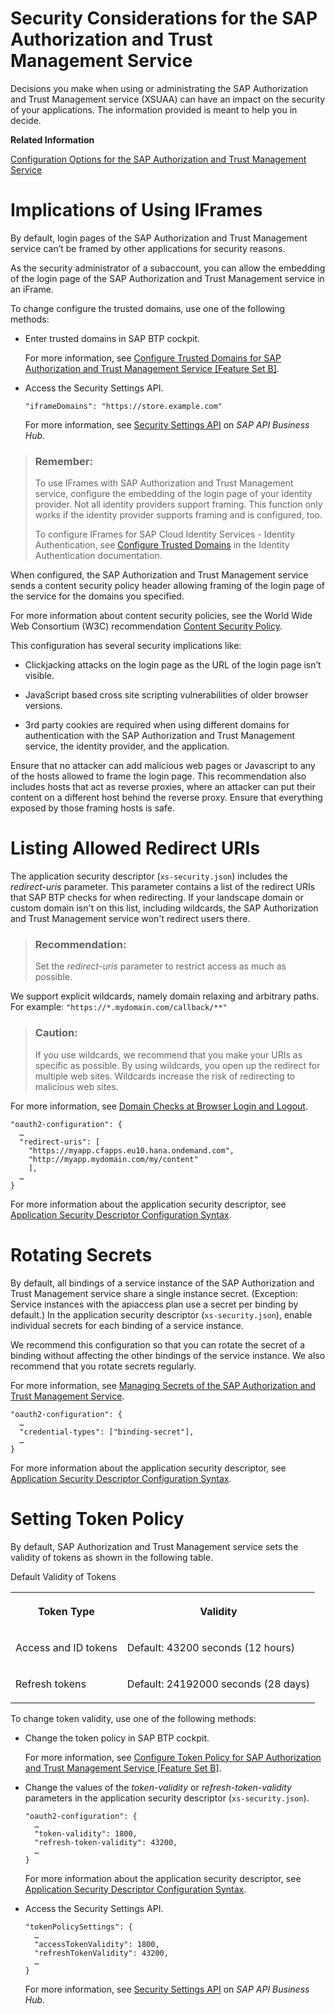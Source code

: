 <!-- loiof117cab6b92d438cb2a0b5204713994b -->

# Security Considerations for the SAP Authorization and Trust Management Service

Decisions you make when using or administrating the SAP Authorization and Trust Management service \(XSUAA\) can have an impact on the security of your applications. The information provided is meant to help you in decide.

**Related Information**  


[Configuration Options for the SAP Authorization and Trust Management Service](Configuration_Options_for_the_SAP_Authorization_and_Trust_Management_Service_3654087.md#loio3654087e15864b49a1bca3967a54a095 "The following configuration options enable you to manipulate the operation of the SAP Authorization and Trust Management service (XSUAA). Set these options in the application security descriptor (xs-security.json) at design time for your application.")

 <a name="loiof117cab6b92d438cb2a0b5204713994b loioea351dd76f8946c995145bc6a4b235f3__loioea351dd76f8946c995145bc6a4b235f3"/>

<!-- loioea351dd76f8946c995145bc6a4b235f3 -->

# Implications of Using IFrames

By default, login pages of the SAP Authorization and Trust Management service can’t be framed by other applications for security reasons.

As the security administrator of a subaccount, you can allow the embedding of the login page of the SAP Authorization and Trust Management service in an iFrame.

To change configure the trusted domains, use one of the following methods:

-   Enter trusted domains in SAP BTP cockpit.

    For more information, see [Configure Trusted Domains for SAP Authorization and Trust Management Service \[Feature Set B\]](../50-administration-and-ops/Configure_Trusted_Domains_for_SAP_Authorization_and_Trust_Management_Service_Feature_Set_B_c5e9972.md).

-   Access the Security Settings API.

    ```lang-json
    "iframeDomains": "https://store.example.com"
    ```

    For more information, see [Security Settings API](https://api.sap.com/api/SecuritySettingsAPI/resource) on *SAP API Business Hub*.


> ### Remember:  
> To use IFrames with SAP Authorization and Trust Management service, configure the embedding of the login page of your identity provider. Not all identity providers support framing. This function only works if the identity provider supports framing and is configured, too.
> 
> To configure IFrames for SAP Cloud Identity Services - Identity Authentication, see [Configure Trusted Domains](https://help.sap.com/viewer/6d6d63354d1242d185ab4830fc04feb1/Cloud/en-US/08fa1fe816704d99a6bcab245158ebca.html) in the Identity Authentication documentation.

When configured, the SAP Authorization and Trust Management service sends a content security policy header allowing framing of the login page of the service for the domains you specified.

For more information about content security policies, see the World Wide Web Consortium \(W3C\) recommendation [Content Security Policy](https://www.w3.org/TR/CSP2/).

This configuration has several security implications like:

-   Clickjacking attacks on the login page as the URL of the login page isn’t visible.

-   JavaScript based cross site scripting vulnerabilities of older browser versions.

-   3rd party cookies are required when using different domains for authentication with the SAP Authorization and Trust Management service, the identity provider, and the application.


Ensure that no attacker can add malicious web pages or Javascript to any of the hosts allowed to frame the login page. This recommendation also includes hosts that act as reverse proxies, where an attacker can put their content on a different host behind the reverse proxy. Ensure that everything exposed by those framing hosts is safe.

 <a name="loiof117cab6b92d438cb2a0b5204713994b loio88b7d9d4c6ff4498b48dbc0b7be8a294__loio88b7d9d4c6ff4498b48dbc0b7be8a294"/>

<!-- loio88b7d9d4c6ff4498b48dbc0b7be8a294 -->

# Listing Allowed Redirect URIs

The application security descriptor \(`xs-security.json`\) includes the *redirect-uris* parameter. This parameter contains a list of the redirect URIs that SAP BTP checks for when redirecting. If your landscape domain or custom domain isn't on this list, including wildcards, the SAP Authorization and Trust Management service won't redirect users there.

> ### Recommendation:  
> Set the *redirect-uris* parameter to restrict access as much as possible.

We support explicit wildcards, namely domain relaxing and arbitrary paths. For example: `"https://*.mydomain.com/callback/**"`

> ### Caution:  
> If you use wildcards, we recommend that you make your URIs as specific as possible. By using wildcards, you open up the redirect for multiple web sites. Wildcards increase the risk of redirecting to malicious web sites.

For more information, see [Domain Checks at Browser Login and Logout](../30-development/Domain_Checks_at_Browser_Login_and_Logout_22a7d69.md).

```lang-json
"oauth2-configuration": {
  … 
  "redirect-uris": [
    "https://myapp.cfapps.eu10.hana.ondemand.com",
    "http://myapp.mydomain.com/my/content"
    ],
  …
}
```

For more information about the application security descriptor, see [Application Security Descriptor Configuration Syntax](../30-development/Application_Security_Descriptor_Configuration_Syntax_517895a.md).

 <a name="loiof117cab6b92d438cb2a0b5204713994b loio74c07afd318d46218db291ffb8c25b23__loio74c07afd318d46218db291ffb8c25b23"/>

<!-- loio74c07afd318d46218db291ffb8c25b23 -->

# Rotating Secrets

By default, all bindings of a service instance of the SAP Authorization and Trust Management service share a single instance secret. \(Exception: Service instances with the apiaccess plan use a secret per binding by default.\) In the application security descriptor \(`xs-security.json`\), enable individual secrets for each binding of a service instance.



We recommend this configuration so that you can rotate the secret of a binding without affecting the other bindings of the service instance. We also recommend that you rotate secrets regularly.

For more information, see [Managing Secrets of the SAP Authorization and Trust Management Service](../50-administration-and-ops/Managing_Secrets_of_the_SAP_Authorization_and_Trust_Management_Service_22f4a5c.md).

```lang-json
"oauth2-configuration": {
  … 
  "credential-types": ["binding-secret"],
  …
}
```

For more information about the application security descriptor, see [Application Security Descriptor Configuration Syntax](../30-development/Application_Security_Descriptor_Configuration_Syntax_517895a.md).

 <a name="loiof117cab6b92d438cb2a0b5204713994b loioc8770b0b43084d838e475bd76eeb4715__loioc8770b0b43084d838e475bd76eeb4715"/>

<!-- loioc8770b0b43084d838e475bd76eeb4715 -->

# Setting Token Policy

By default, SAP Authorization and Trust Management service sets the validity of tokens as shown in the following table.

<a name="loiof117cab6b92d438cb2a0b5204713994b loioc8770b0b43084d838e475bd76eeb4715__table_k53_g25_rqb"/>Default Validity of Tokens


<table>
<tr>
<th>

Token Type



</th>
<th>

Validity



</th>
</tr>
<tr>
<td>

Access and ID tokens



</td>
<td>

Default: 43200 seconds \(12 hours\)



</td>
</tr>
<tr>
<td>

Refresh tokens



</td>
<td>

Default: 24192000 seconds \(28 days\)



</td>
</tr>
</table>

To change token validity, use one of the following methods:

-   Change the token policy in SAP BTP cockpit.

    For more information, see [Configure Token Policy for SAP Authorization and Trust Management Service \[Feature Set B\]](../50-administration-and-ops/Configure_Token_Policy_for_SAP_Authorization_and_Trust_Management_Service_Feature_Set_B_40290a9.md).

-   Change the values of the *token-validity* or *refresh-token-validity* parameters in the application security descriptor \(`xs-security.json`\).

    ```lang-json
    "oauth2-configuration": {
      … 
      "token-validity": 1800, 
      "refresh-token-validity": 43200,
      …
    }
    ```

    For more information about the application security descriptor, see [Application Security Descriptor Configuration Syntax](../30-development/Application_Security_Descriptor_Configuration_Syntax_517895a.md).

-   Access the Security Settings API.

    ```lang-json
    "tokenPolicySettings": {
      …
      "accessTokenValidity": 1800,
      "refreshTokenValidity": 43200,
      …
    }
    ```

    For more information, see [Security Settings API](https://api.sap.com/api/SecuritySettingsAPI/resource) on *SAP API Business Hub*.


